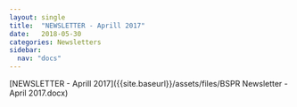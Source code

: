 ```yaml
---
layout: single
title:  "NEWSLETTER - Aprill 2017"
date:   2018-05-30
categories: Newsletters
sidebar:
  nav: "docs"
---
```



[NEWSLETTER - Aprill 2017]({{site.baseurl}}/assets/files/BSPR Newsletter - April  2017.docx)